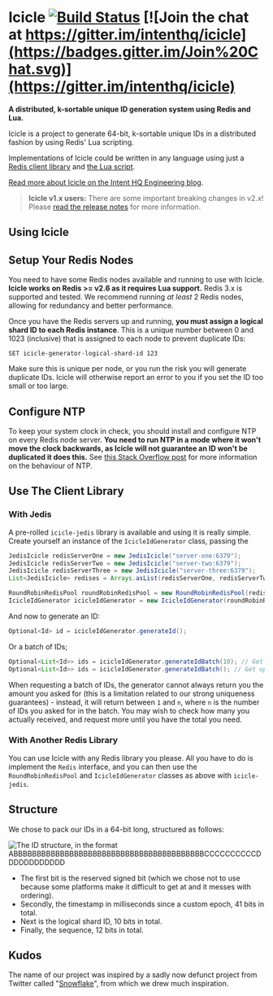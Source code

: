 # Icicle [![Build Status](https://travis-ci.org/intenthq/icicle.svg?branch=master)](https://travis-ci.org/intenthq/icicle) [![Join the chat at https://gitter.im/intenthq/icicle](https://badges.gitter.im/Join%20Chat.svg)](https://gitter.im/intenthq/icicle)
**A distributed, k-sortable unique ID generation system using Redis and Lua.**

Icicle is a project to generate 64-bit, k-sortable unique IDs in a distributed fashion by using Redis' Lua scripting.

Implementations of Icicle could be written in any language using just a [Redis client library](http://redis.io/clients) and [the Lua script](icicle-core/src/main/resources/id-generation.lua).

[Read more about Icicle on the Intent HQ Engineering blog](http://engineering.intenthq.com/2015/03/icicle-distributed-id-generation-with-redis-lua/).

> **Icicle v1.x users:** There are some important breaking changes in v2.x! Please [read the release notes](https://github.com/intenthq/icicle/releases/tag/v2.0.0) for more information.

## Using Icicle

## Setup Your Redis Nodes

You need to have some Redis nodes available and running to use with Icicle. **Icicle works on Redis >= v2.6 as it requires Lua support.** Redis 3.x is supported and tested. We recommend running _at least_ 2 Redis nodes, allowing for redundancy and better performance.

Once you have the Redis servers up and running, **you must assign a logical shard ID to each Redis instance**. This is a unique number between 0 and 1023 (inclusive) that is assigned to each node to prevent duplicate IDs:

```
SET icicle-generator-logical-shard-id 123
```

Make sure this is unique per node, or you run the risk you will generate duplicate IDs. Icicle will otherwise report an error to you if you set the ID too small or too large.

## Configure NTP

To keep your system clock in check, you should install and configure NTP on every Redis node server. **You need to run NTP in a mode where it won't move the clock backwards, as Icicle will not guarantee an ID won't be duplicated it does this.** See [this Stack Overflow post](http://serverfault.com/questions/94683/will-ntp-drift-the-clock-backwards) for more information on the behaviour of NTP.

## Use The Client Library

### With Jedis

A pre-rolled `icicle-jedis` library is available and using it is really simple. Create yourself an instance of the `IcicleIdGenerator` class, passing the

```java
JedisIcicle redisServerOne = new JedisIcicle("server-one:6379");
JedisIcicle redisServerTwo = new JedisIcicle("server-two:6379");
JedisIcicle redisServerThree = new JedisIcicle("server-three:6379");
List<JedisIcicle> redises = Arrays.asList(redisServerOne, redisServerTwo, redisServerThree);

RoundRobinRedisPool roundRobinRedisPool = new RoundRobinRedisPool(redises);
IcicleIdGenerator icicleIdGenerator = new IcicleIdGenerator(roundRobinRedisPool);
```

And now to generate an ID:

```java
Optional<Id> id = icicleIdGenerator.generateId();
```

Or a batch of IDs;

```java
Optional<List<Id>> ids = icicleIdGenerator.generateIdBatch(10); // Get up to 10 IDs
Optional<List<Id>> ids = icicleIdGenerator.generateIdBatch(); // Get up to 4096 IDs
```

When requesting a batch of IDs, the generator cannot always return you the amount you asked for (this is a limitation related to our strong uniqueness guarantees) - instead, it will return between `1` and `n`, where `n` is the number of IDs you asked for in the batch. You may wish to check how many you actually received, and request more until you have the total you need.

### With Another Redis Library

You can use Icicle with any Redis library you please. All you have to do is implement the `Redis` interface, and you can then use the `RoundRobinRedisPool` and `IcicleIdGenerator` classes as above with `icicle-jedis`.

## Structure

We chose to pack our IDs in a 64-bit long, structured as follows:

![The ID structure, in the format ABBBBBBBBBBBBBBBBBBBBBBBBBBBBBBBBBBBBBBBBBCCCCCCCCCCDDDDDDDDDDDD](id-structure.png)

* The first bit is the reserved signed bit (which we chose not to use because some platforms make it difficult to get at and it messes with ordering).
* Secondly, the timestamp in milliseconds since a custom epoch, 41 bits in total.
* Next is the logical shard ID, 10 bits in total.
* Finally, the sequence, 12 bits in total.

## Kudos

The name of our project was inspired by a sadly now defunct project from Twitter called "[Snowflake](https://github.com/twitter/snowflake)", from which we drew much inspiration.
